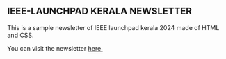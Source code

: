 ## IEEE-LAUNCHPAD KERALA NEWSLETTER

This is a sample newsletter of IEEE launchpad kerala 2024 made of HTML and CSS.

You can visit the newsletter [here.]()
